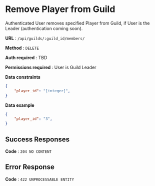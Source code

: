 # Remove Player from Guild

Authenticated User removes specified Player from Guild, if User is the Leader (authentication coming soon).

**URL** : `/api/guilds/:guild_id/members/`

**Method** : `DELETE`

**Auth required** : TBD

**Permissions required** : User is Guild Leader

**Data constraints**

```json
{
    "player_id": "[integer]",
}
```

**Data example**

```json
{
    "player_id": "3",
}
```

## Success Responses

**Code** : `204 NO CONTENT`

## Error Response

**Code** : `422 UNPROCESSABLE ENTITY`